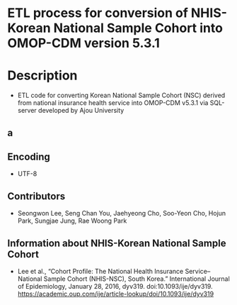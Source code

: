 **ETL process for conversion of NHIS-Korean National Sample Cohort into OMOP-CDM version 5.3.1**
==============================================

# Description
* ETL code for converting Korean National Sample Cohort (NSC) derived from national insurance health service into OMOP-CDM v5.3.1 via SQL-server developed by Ajou University

## a

## Encoding
* UTF-8

## Contributors
* Seongwon Lee, Seng Chan You, Jaehyeong Cho, Soo-Yeon Cho, Hojun Park, Sungjae Jung, Rae Woong Park

## Information about NHIS-Korean National Sample Cohort
* Lee et al., “Cohort Profile: The National Health Insurance Service–National Sample Cohort (NHIS-NSC), South Korea.” International Journal of Epidemiology, January 28, 2016, dyv319. doi:10.1093/ije/dyv319.
https://academic.oup.com/ije/article-lookup/doi/10.1093/ije/dyv319
